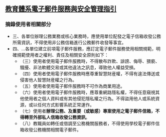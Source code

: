 ## [教育體系電子郵件服務與安全管理指引](https://www.cc.ncu.edu.tw/storage/pages/5/moe_email_rule.pdf) 
### 摘錄使用者相關部分
- 三、各單位辦理公務業務或核心業務時，應使用單位配發之電子信箱收發公務所需資訊，不得使用非公務信箱進行公務郵件收發等事宜。
- 四、...各單位建立前項電子郵件服務，應訂定電子郵件服務使用相關規範，明確規範使用者之權利、責任及相關安全原則如下：
  - （三）使用者使用電子郵件服務時，不得散布詐欺、誹謗、侮辱、猥褻、騷擾、非法軟體交易或其他違法之訊息，導致他人權益受損。
  - （四）使用者使用電子郵件服務時應尊重智慧財産權，不得有違法傳送或侵害他人智慧財産權之行為。
  - （五）使用者使用電子郵件服務時不可作為商業用途。
  - （六）使用者使用電子郵件服務時，應尊重網路隱私權，不得任意窺視其他使用者之個人資料或有其他侵犯隱私權之行為。不得盜用他人或系統資源，或以任何方式影響系統正常運作。
  - （七）使用者**辦理公務、及重要（或敏感）專案使用之電子郵件信箱，不得轉至外部私人信箱收發公務資訊**。
  - （八）教職員如轉任或借調至公務機關服務者，不得使用學校電子郵件信箱收發公務機關相關電子郵件。